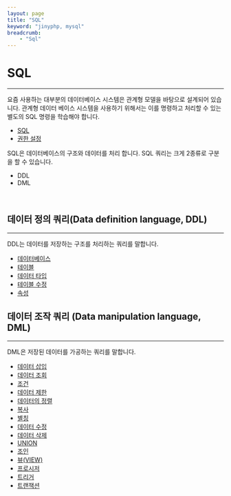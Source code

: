 ```yaml
---
layout: page
title: "SQL"
keyword: "jinyphp, mysql"
breadcrumb:
    - "Sql"
--- 
```

# SQL
<hr>
요즘 사용하는 대부분의 데이터베이스 시스템은 관계형 모델을 바탕으로 설계되어 있습 니다. 
관계형 데이터 베이스 시스템을 사용하기 위해서는 이를 명령하고 처리할 수 있는 별도의 SQL 명령을 학습해야 합니다.  

* [SQL](./03)
* [권한 설정](./29)

SQL은 데이터베이스의 구조와 데이터를 처리 합니다. SQL 쿼리는 크게 2종류로 구분을 할 수 있습니다.

* DDL
* DML

<br>

## 데이터 정의 쿼리(Data definition language, DDL)
<hr>
DDL는 데이터를 저장하는 구조를 처리하는 쿼리를 말합니다.  

* [데이터베이스](./database)
* [테이블](table)
* [데이터 타입](table/type)
* [테이블 수정](table/alter)
* [속성](table/attribute)

## 데이터 조작 쿼리 (Data manipulation language, DML)
<hr>
DML은 저장된 데이터를 가공하는 쿼리를 말합니다.

* [데이터 삽입](insert)
* [데이터 조회](select)
* [조건](where)
* [데이터 제한](limit)
* [데이터의 정렬](orderby)
* [복사](copy)
* [별칭](alias)
* [데이터 수정](update)
* [데이터 삭제](delete)
* [UNION](union)
* [조인](join)
* [뷰(VIEW)](view)
* [프로시저](Procedure)
* [트리거](trigger)
* [트랜잭션](transaction)

<br><br>